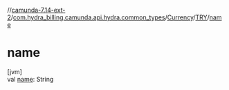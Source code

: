 //[camunda-7.14-ext-2](../../../../index.md)/[com.hydra_billing.camunda.api.hydra.common_types](../../index.md)/[Currency](../index.md)/[TRY](index.md)/[name](name.md)

# name

[jvm]\
val [name](name.md): String
